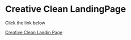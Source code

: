 # Creative Clean LandingPage

Click the link below

[Creative Clean Landin Page](https://creativeclean-diego.netlify.app/)

